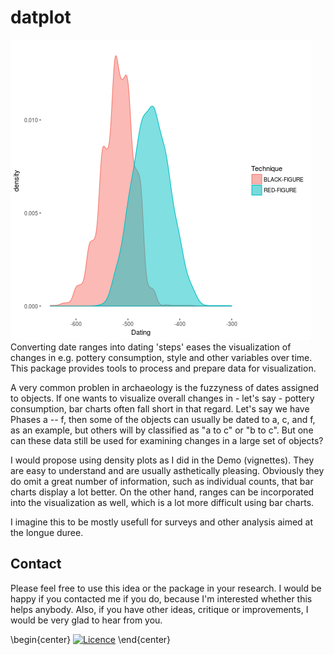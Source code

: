 <!-- README.md is generated from README.Rmd. Please edit that file -->
datplot
=======

![Attic Pottery from BAPD by Date](vignettes/demo_image.png "Attic Pottery from BAPD by Date") Converting date ranges into dating 'steps' eases the visualization of changes in e.g. pottery consumption, style and other variables over time. This package provides tools to process and prepare data for visualization.

A very common problen in archaeology is the fuzzyness of dates assigned to objects. If one wants to visualize overall changes in - let's say - pottery consumption, bar charts often fall short in that regard. Let's say we have Phases a -- f, then some of the objects can usually be dated to a, c, and f, as an example, but others will by classified as "a to c" or "b to c". But one can these data still be used for examining changes in a large set of objects?

I would propose using density plots as I did in the Demo (vignettes). They are easy to understand and are usually asthetically pleasing. Obviously they do omit a great number of information, such as individual counts, that bar charts display a lot better. On the other hand, ranges can be incorporated into the visualization as well, which is a lot more difficult using bar charts.

I imagine this to be mostly usefull for surveys and other analysis aimed at the longue duree.

Contact
-------

Please feel free to use this idea or the package in your research. I would be happy if you contacted me if you do, because I'm interested whether this helps anybody. Also, if you have other ideas, critique or improvements, I would be very glad to hear from you.

\begin{center}
[![Licence](https://i.creativecommons.org/l/by-sa/4.0/88x31.png)](http://creativecommons.org/licenses/by-sa/4.0/)
\end{center}
